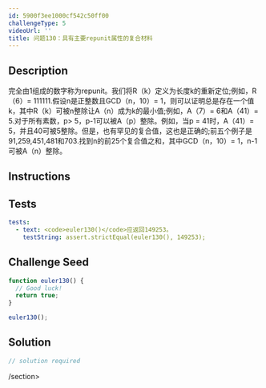 ```yaml
---
id: 5900f3ee1000cf542c50ff00
challengeType: 5
videoUrl: ''
title: 问题130：具有主要repunit属性的复合材料
---
```


## Description
<section id="description">完全由1组成的数字称为repunit。我们将R（k）定义为长度k的重新定位;例如，R（6）= 111111.假设n是正整数且GCD（n，10）= 1，则可以证明总是存在一个值k，其中R（k）可被n整除让A（n）成为k的最小值;例如，A（7）= 6和A（41）= 5.对于所有素数，p&gt; 5，p-1可以被A（p）整除。例如，当p = 41时，A（41）= 5，并且40可被5整除。但是，也有罕见的复合值，这也是正确的;前五个例子是91,259,451,481和703.找到n的前25个复合值之和，其中GCD（n，10）= 1，n-1可被A（n）整除。 </section>

## Instructions
<section id="instructions">
</section>

## Tests
<section id='tests'>

```yml
tests:
  - text: <code>euler130()</code>应返回149253。
    testString: assert.strictEqual(euler130(), 149253);

```

</section>

## Challenge Seed
<section id='challengeSeed'>

<div id='js-seed'>

```js
function euler130() {
  // Good luck!
  return true;
}

euler130();

```

</div>



</section>

## Solution
<section id='solution'>

```js
// solution required
```

/section>
